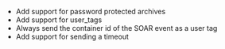 * Add support for password protected archives
* Add support for user_tags
* Always send the container id of the SOAR event as a user tag
* Add support for sending a timeout